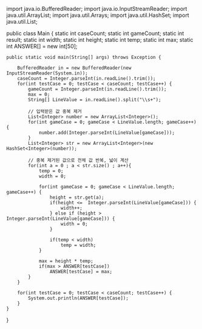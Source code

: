 import java.io.BufferedReader;
import java.io.InputStreamReader;
import java.util.ArrayList;
import java.util.Arrays;
import java.util.HashSet;
import java.util.List;

public class Main {
	static int caseCount;
	static int gameCount;
	static int result;
	static int width;
	static int height;
	static int temp;
	static int max;
	static int ANSWER[] =  new int[50];
	
	public static void main(String[] args) throws Exception {
		
		BufferedReader in = new BufferedReader(new InputStreamReader(System.in));
		caseCount = Integer.parseInt(in.readLine().trim());
		for(int testCase = 0; testCase < caseCount; testCase++) {
			gameCount = Integer.parseInt(in.readLine().trim());
			max = 0;
			String[] LineValue = in.readLine().split("\\s+");
			
			// 입력받은 값 중복 제거
			List<Integer> number = new ArrayList<Integer>();
			for(int gameCase = 0; gameCase < LineValue.length; gameCase++) {
				number.add(Integer.parseInt(LineValue[gameCase]));
			}
			List<Integer> str = new ArrayList<Integer>(new HashSet<Integer>(number));
			
			// 중복 제거된 값으로 전체 값 반복, 넓이 계산
			for(int a = 0 ; a < str.size() ; a++){
				temp = 0;
				width = 0;
				
				for(int gameCase = 0; gameCase < LineValue.length; gameCase++) {
					height = str.get(a);
					if(height <=  Integer.parseInt(LineValue[gameCase])) {
						width++;
					} else if (height > Integer.parseInt(LineValue[gameCase])) {
						width = 0;
					}

					if(temp < width) 
						temp = width;
				}
				
				max = height * temp;
				if(max > ANSWER[testCase])
					ANSWER[testCase] = max;
			}
		}
		
		for(int testCase = 0; testCase < caseCount; testCase++) {
			System.out.println(ANSWER[testCase]);
		}
	}
}